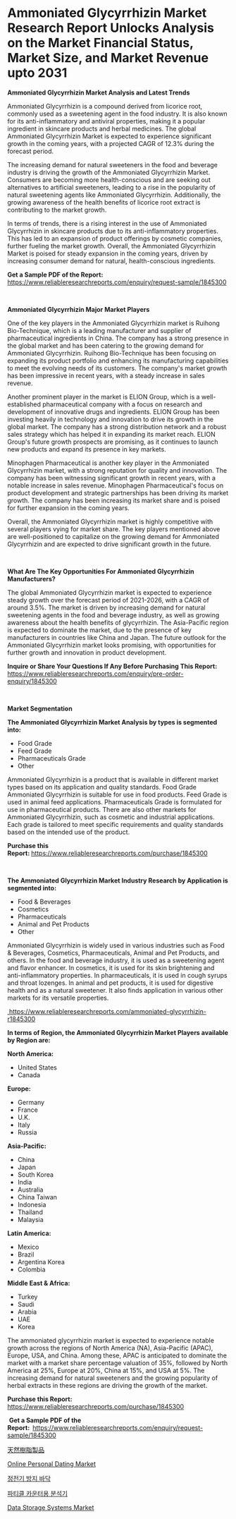 <p><h1>Ammoniated Glycyrrhizin Market Research Report Unlocks Analysis on the Market Financial Status, Market Size, and Market Revenue upto 2031</h1></p><p><strong>Ammoniated Glycyrrhizin Market Analysis and Latest Trends</strong></p>
<p><p>Ammoniated Glycyrrhizin is a compound derived from licorice root, commonly used as a sweetening agent in the food industry. It is also known for its anti-inflammatory and antiviral properties, making it a popular ingredient in skincare products and herbal medicines. The global Ammoniated Glycyrrhizin Market is expected to experience significant growth in the coming years, with a projected CAGR of 12.3% during the forecast period.</p><p>The increasing demand for natural sweeteners in the food and beverage industry is driving the growth of the Ammoniated Glycyrrhizin Market. Consumers are becoming more health-conscious and are seeking out alternatives to artificial sweeteners, leading to a rise in the popularity of natural sweetening agents like Ammoniated Glycyrrhizin. Additionally, the growing awareness of the health benefits of licorice root extract is contributing to the market growth.</p><p>In terms of trends, there is a rising interest in the use of Ammoniated Glycyrrhizin in skincare products due to its anti-inflammatory properties. This has led to an expansion of product offerings by cosmetic companies, further fueling the market growth. Overall, the Ammoniated Glycyrrhizin Market is poised for steady expansion in the coming years, driven by increasing consumer demand for natural, health-conscious ingredients.</p></p>
<p><strong>Get a Sample PDF of the Report:&nbsp;</strong> <a href="https://www.reliableresearchreports.com/enquiry/request-sample/1845300">https://www.reliableresearchreports.com/enquiry/request-sample/1845300</a></p>
<p>&nbsp;</p>
<p><strong>Ammoniated Glycyrrhizin Major Market Players</strong></p>
<p><p>One of the key players in the Ammoniated Glycyrrhizin market is Ruihong Bio-Technique, which is a leading manufacturer and supplier of pharmaceutical ingredients in China. The company has a strong presence in the global market and has been catering to the growing demand for Ammoniated Glycyrrhizin. Ruihong Bio-Technique has been focusing on expanding its product portfolio and enhancing its manufacturing capabilities to meet the evolving needs of its customers. The company's market growth has been impressive in recent years, with a steady increase in sales revenue.</p><p>Another prominent player in the market is ELION Group, which is a well-established pharmaceutical company with a focus on research and development of innovative drugs and ingredients. ELION Group has been investing heavily in technology and innovation to drive its growth in the global market. The company has a strong distribution network and a robust sales strategy which has helped it in expanding its market reach. ELION Group's future growth prospects are promising, as it continues to launch new products and expand its presence in key markets.</p><p>Minophagen Pharmaceutical is another key player in the Ammoniated Glycyrrhizin market, with a strong reputation for quality and innovation. The company has been witnessing significant growth in recent years, with a notable increase in sales revenue. Minophagen Pharmaceutical's focus on product development and strategic partnerships has been driving its market growth. The company has been increasing its market share and is poised for further expansion in the coming years.</p><p>Overall, the Ammoniated Glycyrrhizin market is highly competitive with several players vying for market share. The key players mentioned above are well-positioned to capitalize on the growing demand for Ammoniated Glycyrrhizin and are expected to drive significant growth in the future.</p></p>
<p>&nbsp;</p>
<p><strong>What Are The Key Opportunities For Ammoniated Glycyrrhizin Manufacturers?</strong></p>
<p><p>The global Ammoniated Glycyrrhizin market is expected to experience steady growth over the forecast period of 2021-2026, with a CAGR of around 3.5%. The market is driven by increasing demand for natural sweetening agents in the food and beverage industry, as well as growing awareness about the health benefits of glycyrrhizin. The Asia-Pacific region is expected to dominate the market, due to the presence of key manufacturers in countries like China and Japan. The future outlook for the Ammoniated Glycyrrhizin market looks promising, with opportunities for further growth and innovation in product development.</p></p>
<p><strong>Inquire or Share Your Questions If Any Before Purchasing This Report:</strong> <a href="https://www.reliableresearchreports.com/enquiry/pre-order-enquiry/1845300">https://www.reliableresearchreports.com/enquiry/pre-order-enquiry/1845300</a></p>
<p>&nbsp;</p>
<p><strong>Market Segmentation</strong></p>
<p><strong>The Ammoniated Glycyrrhizin Market Analysis by types is segmented into:</strong></p>
<p><ul><li>Food Grade</li><li>Feed Grade</li><li>Pharmaceuticals Grade</li><li>Other</li></ul></p>
<p><p>Ammoniated Glycyrrhizin is a product that is available in different market types based on its application and quality standards. Food Grade Ammoniated Glycyrrhizin is suitable for use in food products. Feed Grade is used in animal feed applications. Pharmaceuticals Grade is formulated for use in pharmaceutical products. There are also other markets for Ammoniated Glycyrrhizin, such as cosmetic and industrial applications. Each grade is tailored to meet specific requirements and quality standards based on the intended use of the product.</p></p>
<p><strong>Purchase this Report:&nbsp;</strong><a href="https://www.reliableresearchreports.com/purchase/1845300">https://www.reliableresearchreports.com/purchase/1845300</a></p>
<p>&nbsp;</p>
<p><strong>The Ammoniated Glycyrrhizin Market Industry Research by Application is segmented into:</strong></p>
<p><ul><li>Food & Beverages</li><li>Cosmetics</li><li>Pharmaceuticals</li><li>Animal and Pet Products</li><li>Other</li></ul></p>
<p><p>Ammoniated Glycyrrhizin is widely used in various industries such as Food & Beverages, Cosmetics, Pharmaceuticals, Animal and Pet Products, and others. In the food and beverage industry, it is used as a sweetening agent and flavor enhancer. In cosmetics, it is used for its skin brightening and anti-inflammatory properties. In pharmaceuticals, it is used in cough syrups and throat lozenges. In animal and pet products, it is used for digestive health and as a natural sweetener. It also finds application in various other markets for its versatile properties.</p></p>
<p><a href="https://www.reliableresearchreports.com/ammoniated-glycyrrhizin-r1845300">&nbsp;https://www.reliableresearchreports.com/ammoniated-glycyrrhizin-r1845300</a></p>
<p><strong>In terms of Region, the Ammoniated Glycyrrhizin Market Players available by Region are:</strong></p>
<p>
    <p> <strong> North America: </strong>
        <ul>
            <li>United States</li>
            <li>Canada</li>
        </ul>
        </p> 
    <p> <strong> Europe: </strong>
        <ul>
            <li>Germany</li>
            <li>France</li>
            <li>U.K.</li>
            <li>Italy</li>
            <li>Russia</li>
        </ul>
        </p> 
    <p> <strong> Asia-Pacific: </strong>
        <ul>
            <li>China</li>
            <li>Japan</li>
            <li>South Korea</li>
            <li>India</li>
            <li>Australia</li>
            <li>China Taiwan</li>
            <li>Indonesia</li>
            <li>Thailand</li>
            <li>Malaysia</li>
        </ul>
        </p> 
    <p> <strong> Latin America: </strong>
        <ul>
            <li>Mexico</li>
            <li>Brazil</li>
            <li>Argentina Korea</li>
            <li>Colombia</li>
        </ul>
        </p> 
    <p> <strong> Middle East & Africa: </strong>
        <ul>
            <li>Turkey</li>
            <li>Saudi</li>
            <li>Arabia</li>
            <li>UAE</li>
            <li>Korea</li>
        </ul>
    </p>
    </p>
<p><p>The ammoniated glycyrrhizin market is expected to experience notable growth across the regions of North America (NA), Asia-Pacific (APAC), Europe, USA, and China. Among these, APAC is anticipated to dominate the market with a market share percentage valuation of 35%, followed by North America at 25%, Europe at 20%, China at 15%, and USA at 5%. The increasing demand for natural sweeteners and the growing popularity of herbal extracts in these regions are driving the growth of the market.</p></p>
<p><strong>Purchase this Report: </strong><a href="https://www.reliableresearchreports.com/purchase/1845300">https://www.reliableresearchreports.com/purchase/1845300</a></p>
<p>&nbsp;<strong>Get a Sample PDF of the Report:&nbsp;&nbsp;</strong><a href="https://www.reliableresearchreports.com/enquiry/request-sample/1845300">https://www.reliableresearchreports.com/enquiry/request-sample/1845300</a></p>
<p><strong></strong></p>
<p><p><a href="https://github.com/LizaHeller2023/Market-Research-Report-List-1/blob/main/4203145112013.md">天然樹脂製品</a></p><p><a href="https://github.com/maudAbbott7/Market-Research-Report-List-2/blob/main/online-personal-dating-market.md">Online Personal Dating Market</a></p><p><a href="https://github.com/nuekbpymrrz5/Market-Research-Report-List-2/blob/main/9414250129970.md">정전기 방지 바닥</a></p><p><a href="https://github.com/emakpiahsopiah/Market-Research-Report-List-1/blob/main/9626012129969.md">파티클 카운터용 분석기</a></p><p><a href="https://github.com/mancsybtousav/Market-Research-Report-List-3/blob/main/data-storage-systems-market.md">Data Storage Systems Market</a></p></p>